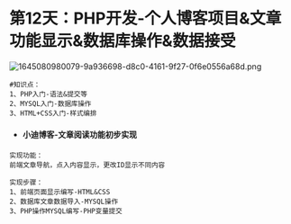 # 第12天：PHP开发-个人博客项目&amp;文章功能显示&amp;数据库操作&amp;数据接受

![1645080980079-9a936698-d8c0-4161-9f27-0f6e0556a68d.png](https://img2023.cnblogs.com/blog/2504969/202309/2504969-20230910183500656-31753282.png)

```plain
#知识点：
1、PHP入门-语法&提交等
2、MYSQL入门-数据库操作
3、HTML+CSS入门-样式编排
```

- #### 小迪博客-文章阅读功能初步实现

```plain
实现功能：
前端文章导航，点入内容显示，更改ID显示不同内容

实现步骤：
1、前端页面显示编写-HTML&CSS
2、数据库文章数据导入-MYSQL操作
3、PHP操作MYSQL编写-PHP变量提交
```